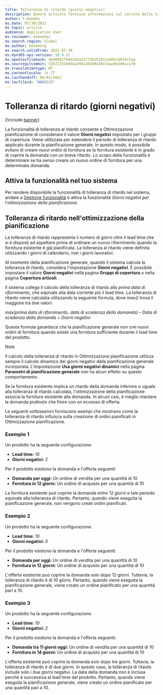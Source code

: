 ```yaml
---
title: Tolleranza di ritardo (giorni negativi)
description: Questo articolo fornisce informazioni sul calcolo della tolleranza di ritardo e su come influisce sulla creazione degli ordini pianificati in Ottimizzazione pianificazione.
author: t-benebo
ms.date: 07/30/2021
ms.topic: article
audience: Application User
ms.reviewer: kamaybac
ms.search.region: Global
ms.author: benebotg
ms.search.validFrom: 2021-07-30
ms.dyn365.ops.version: 10.0.21
ms.openlocfilehash: 4bd6042f9dd33ba15773b251911e965cb870c5aa
ms.sourcegitcommit: 52b7225350daa29b1263d8e29c54ac9e20bcca70
ms.translationtype: HT
ms.contentlocale: it-IT
ms.lasthandoff: 06/03/2022
ms.locfileid: "8865123"
---
```

# <a name="delay-tolerance-negative-days"></a>Tolleranza di ritardo (giorni negativi)

[!include [banner](../../includes/banner.md)]

La funzionalità di tolleranza al ritardo consente a Ottimizzazione pianificazione di considerare il valore **Giorni negativi** impostato per i gruppi di copertura. Viene utilizzata per estendere il periodo di tolleranza di ritardo applicato durante la pianificazione generale. In questo modo, è possibile evitare di creare nuovi ordini di fornitura se la fornitura esistente è in grado di coprire la domanda con un breve ritardo. Lo scopo della funzionalità è determinare se ha senso creare un nuovo ordine di fornitura per una determinata domanda.

## <a name="turn-on-the-feature-in-your-system"></a>Attiva la funzionalità nel tuo sistema

Per rendere disponibile la funzionalità di tolleranza di ritardo nel sistema, andare a [Gestione funzionalità](../../../fin-ops-core/fin-ops/get-started/feature-management/feature-management-overview.md) e attiva la funzionalità *Giorni negativi per l'ottimizzazione della pianificazione*.

## <a name="delay-tolerance-in-planning-optimization"></a>Tolleranza di ritardo nell'ottimizzazione della pianificazione

La tolleranza di ritardo rappresenta il numero di giorni oltre il lead time che si è disposti ad aspettare prima di ordinare un nuovo rifornimento quando la fornitura esistente è già pianificata. La tolleranza al ritardo viene definita utilizzando i giorni di calendario, non i giorni lavorativi.

Al momento della pianificazione generale, quando il sistema calcola la tolleranza di ritardo, considera l'impostazione **Giorni negativi**. È possibile impostare il valore **Giorni negativi** nella pagina **Gruppi di copertura** o nella pagina **Copertura articoli**.

Il sistema collega il calcolo della tolleranza di ritardo alla *prima data di rifornimento*, che equivale alla data corrente più il lead time. La tolleranza di ritardo viene calcolata utilizzando la seguente formula, dove *max()* trova il maggiore tra due valori:

*max(prima data di rifornimento, data di scadenza della domanda)* – *Data di scadenza della domanda* + *Giorni negativi*

Questa formula garantisce che la pianificazione generale non crei nuovi ordini di fornitura quando esiste una fornitura sufficiente durante il lead time del prodotto.

> [!NOTE]
> Il calcolo della tolleranza di ritardo in Ottimizzazione pianificazione utilizza sempre il calcolo dinamico dei giorni negativi dalla pianificazione generale incorporata. L'impostazione **Usa giorni negativi dinamici** nella pagina **Parametri di pianificazione generale** non ha alcun effetto su questo comportamento.

Se la fornitura esistente implica un ritardo della domanda inferiore o uguale alla tolleranza di ritardo calcolata, l'ottimizzazione della pianificazione associa la fornitura esistente alla domanda. In alcuni casi, è meglio ritardare la domanda piuttosto che finire con un eccesso di offerta.

Le seguenti sottosezioni forniscono esempi che mostrano come la tolleranza di ritardo influisca sulla creazione di ordini pianificati in Ottimizzazione pianificazione.

### <a name="example-1"></a>Esempio 1

Un prodotto ha la seguente configurazione:

- **Lead time:** *10*
- **Giorni negativi:** *2*

Per il prodotto esistono la domanda e l'offerta seguenti:

- **Domanda per oggi:** Un ordine di vendita per una quantità di 10
- **Fornitura in 12 giorni:** Un ordine di acquisto per una quantità di 10

La fornitura esistente può coprire la domanda entro 12 giorni e tale periodo equivale alla tolleranza di ritardo. Pertanto, quando viene eseguita la pianificazione generale, non vengono creati ordini pianificati.

### <a name="example-2"></a>Esempio 2

Un prodotto ha la seguente configurazione:

- **Lead time:** *10*
- **Giorni negativi:** *0*

Per il prodotto esistono la domanda e l'offerta seguenti:

- **Domanda per oggi:** Un ordine di vendita per una quantità di 10
- **Fornitura in 12 giorni:** Un ordine di acquisto per una quantità di 10

L'offerta esistente può coprire la domanda solo dopo 12 giorni. Tuttavia, la tolleranza di ritardo è di 10 giorni. Pertanto, quando viene eseguita la pianificazione generale, viene creato un ordine pianificato per una quantità pari a 10.

### <a name="example-3"></a>Esempio 3

Un prodotto ha la seguente configurazione:

- **Lead time:** *10*
- **Giorni negativi:** *2*

Per il prodotto esistono la domanda e l'offerta seguenti:

- **Domanda tra 11 giorni oggi:** Un ordine di vendita per una quantità di 10
- **Fornitura in 14 giorni:** Un ordine di acquisto per una quantità di 10

L'offerta esistente può coprire la domanda solo dopo tre giorni. Tuttavia, la tolleranza di ritardo è di due giorni. In questo caso, la tolleranza di ritardo include solo i due giorni negativi. La data della domanda non è inclusa perché è successiva al lead time del prodotto. Pertanto, quando viene eseguita la pianificazione generale, viene creato un ordine pianificato per una quantità pari a 10.
